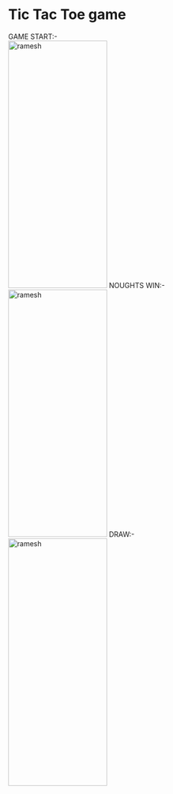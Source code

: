 # Tic Tac Toe game

GAME START:-<br>
<img src="https://github.com/ramesh-29/tictoegame/assets/84698544/c4684a56-4a19-496d-ab4f-89dcaae14653" alt="ramesh" width="200" height="500"/>
NOUGHTS WIN:-<br>
<img src="https://github.com/ramesh-29/tictoegame/assets/84698544/5ab00386-c818-44f5-b5ba-c21b13e5a3a2" alt="ramesh" width="200" height="500"/>
DRAW:-<br>
<img src="https://github.com/ramesh-29/tictoegame/assets/84698544/00e68991-27e2-4079-8cb4-b3cdf317740d" alt="ramesh" width="200" height="500"/>
